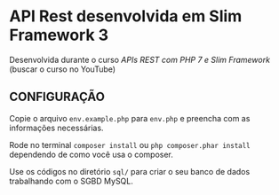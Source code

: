 # API Rest desenvolvida em Slim Framework 3

Desenvolvida durante o curso *APIs REST com PHP 7 e Slim Framework* (buscar o curso no YouTube)

## CONFIGURAÇÃO

Copie o arquivo `env.example.php` para `env.php` e preencha com as informações necessárias.

Rode no terminal `composer install` ou `php composer.phar install` dependendo de como você usa o composer.

Use os códigos no diretório `sql/` para criar o seu banco de dados trabalhando com o SGBD MySQL.